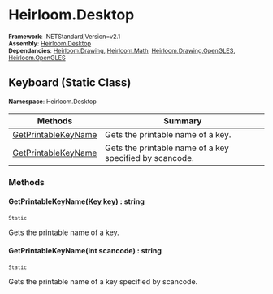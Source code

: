 # Heirloom.Desktop

<small>**Framework**: .NETStandard,Version=v2.1</small>  
<small>**Assembly**: [Heirloom.Desktop](../Heirloom.Desktop/Heirloom.Desktop.md)</small>  
<small>**Dependancies**: [Heirloom.Drawing](../Heirloom.Drawing/Heirloom.Drawing.md), [Heirloom.Math](../Heirloom.Math/Heirloom.Math.md), [Heirloom.Drawing.OpenGLES](../Heirloom.Drawing.OpenGLES/Heirloom.Drawing.OpenGLES.md), [Heirloom.OpenGLES](../Heirloom.OpenGLES/Heirloom.OpenGLES.md)</small>  

## Keyboard (Static Class)
<small>**Namespace**: Heirloom.Desktop</sub></small>  

| Methods                             | Summary                                                 |
|-------------------------------------|---------------------------------------------------------|
| [GetPrintableKeyName](#GET52556CED) | Gets the printable name of a key.                       |
| [GetPrintableKeyName](#GET52556CED) | Gets the printable name of a key specified by scancode. |

### Methods

#### <a name="GET7D43A45"></a>GetPrintableKeyName([Key](Heirloom.Desktop.Key.md) key) : string
<small>`Static`</small>

Gets the printable name of a key.


#### <a name="GET84CEE258"></a>GetPrintableKeyName(int scancode) : string
<small>`Static`</small>

Gets the printable name of a key specified by scancode.


